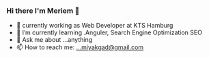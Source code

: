 ### Hi there I'm Meriem 👋
- 🔭 currently  working as Web Developer at KTS Hamburg 
- 🌱 I’m currently learning .Anguler, Search Engine Optimization SEO
- 💬 Ask me about ...anything
- 📫 How to reach me: ...miyakgad@gmail.com


